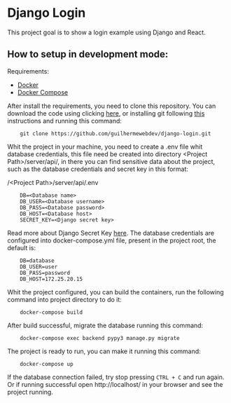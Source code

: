 # Django Login
This project goal is to show a login example using Django and React.

## How to setup in development mode:
Requirements:  
- [Docker](https://docs.docker.com/get-docker/)
- [Docker Compose](https://docs.docker.com/compose/install/)

After install the requirements, you need to clone this repository. You can download the code using clicking [here](https://github.com/guilhermewebdev/django-login/archive/master.zip), or installing git following [this](https://git-scm.com/book/en/v2/Getting-Started-Installing-Git) instructions and running this command:   

```
    git clone https://github.com/guilhermewebdev/django-login.git
```

Whit the project in your machine, you need to create a .env file whit database credentials, this file need be created into directory \<Project Path\>/server/api/, in there you can find sensitive data about the project, such as the database credentials and secret key in this format:

/\<Project Path\>/server/api/.env
```
    DB=<Database name>
    DB_USER=<Database username>
    DB_PASS=<Database password>
    DB_HOST=<Database host>
    SECRET_KEY=<Django secret key>
```

Read more about Django Secret Key [here](https://docs.djangoproject.com/en/2.2/ref/settings/#std:setting-SECRET_KEY). The database credentials are configured into docker-compose.yml file, present in the project root, the default is:

```
    DB=database
    DB_USER=user
    DB_PASS=password
    DB_HOST=172.25.20.15
```

Whit the project configured, you can build the containers, run the following command into project directory to do it:

```
    docker-compose build
```

After build successful, migrate the database running this command:

```
    docker-compose exec backend pypy3 manage.py migrate
```

The project is ready to run, you can make it running this command:

```
    docker-compose up
```

If the database connection failed, try stop pressing `CTRL + C` and run again. Or if running successful open http://localhost/ in your browser and see the project running.